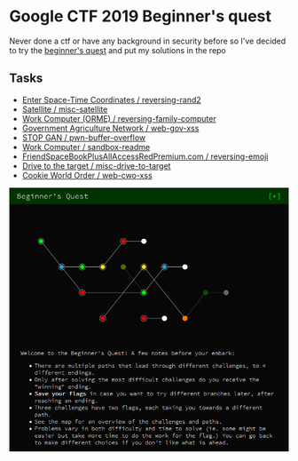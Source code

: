 # Google CTF 2019 Beginner's quest

Never done a ctf or have any background in security before so I've decided to try the [beginner's quest](https://capturetheflag.withgoogle.com/#beginners/) and put my solutions in the repo

## Tasks
- [Enter Space-Time Coordinates / reversing-rand2](/01-reversing-rand2/README.md)
- [Satellite / misc-satellite](/02-misc-satellite/README.md)
- [Work Computer (ORME) / reversing-family-computer](/03-reversing-family-computer/README.md)
- [Government Agriculture Network / web-gov-xss](/04-web-gov-xss/README.md)
- [STOP GAN / pwn-buffer-overflow](/05-pwn-buffer-overflow/README.md)
- [Work Computer / sandbox-readme](/06-sandbox-readme/README.md)
- [FriendSpaceBookPlusAllAccessRedPremium.com / reversing-emoji](/07-reversing-emoji/README.md)
- [Drive to the target / misc-drive-to-target](/08-misc-drive-to-target/README.md)
- [Cookie World Order / web-cwo-xss](/09-web-cwo-xss/README.md)

![](assets/map.png)